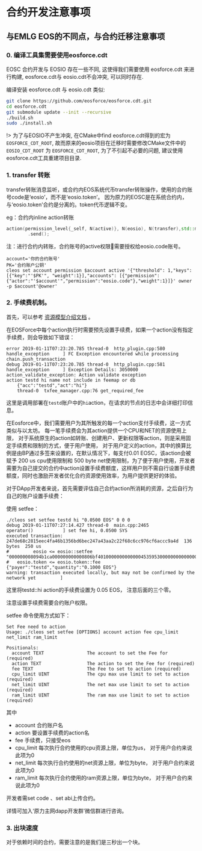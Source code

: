 # 合约开发注意事项

## 与EMLG EOS的不同点，与合约迁移注意事项

### 0. 编译工具集需要使用eosforce.cdt

EOSC 合约开发与 EOSIO 存在一些不同, 这使得我们需要使用 eosforce.cdt 来进行构建, eosforce.cdt与 eosio.cdt不会冲突, 可以同时存在.

编译安装 eosforce.cdt 与 eosio.cdt 类似:

```bash
git clone https://github.com/eosforce/eosforce.cdt.git
cd eosforce.cdt
git submodule update --init --recursive
./build.sh
sudo ./install.sh
```

!> 为了与EOSIO不产生冲突, 在CMake中find eosforce.cdt得到的宏为 `EOSFORCE_CDT_ROOT`, 故而原来的eosio项目在迁移时需要修改CMake文件中的 `EOSIO_CDT_ROOT` 为 `EOSFORCE_CDT_ROOT`, 为了不引起不必要的问题, 建议使用eosforce.cdt工具重建项目目录.

### 1. transfer 转账

transfer转账消息监听，或合约内EOS系统代币transfer转账操作，使用的合约账号code是‘eosio’，而不是‘eosio.token’。
因为原力的EOSC是在系统合约内，与‘eosio.token’合约是分离的。token代币逻辑不变。

eg：合约内inline action转账

```c++
action(permission_level{_self, N(active)}, N(eosio), N(transfer),std::make_tuple(_self, to, quantity, std::string("")))
        .send();
```

注：进行合约内转账，合约账号的active权限需要授权给eosio.code账号。

```shell
account='你的合约账号'
PK='合约账户公钥'
cleos set account permission $account active '{"threshold": 1,"keys": [{"key":"'$PK'", "weight":1}],"accounts": [{"permission":{"actor":"'$account'","permission":"eosio.code"},"weight":1}]}' owner -p $account'@owner'
```

### 2. 手续费机制。

首先，可以参考 [资源模型介绍文档](https://eosforce.github.io/Documentation/#/zh-cn/res_limit) 。

在EOSForce中每个action执行时需要预先设置手续费，如果一个action没有指定手续费，则会导致如下错误：

```shell
error 2019-01-11T07:23:20.785 thread-0  http_plugin.cpp:580           handle_exception     ] FC Exception encountered while processing chain.push_transaction
debug 2019-01-11T07:23:20.785 thread-0  http_plugin.cpp:581           handle_exception     ] Exception Details: 3050000 action_validate_exception: Action validate exception
action testd hi name not include in feemap or db
    {"acc":"testd","act":"hi"}
    thread-0  txfee_manager.cpp:76 get_required_fee

```

这里是调用部署在`testd`账户中的`hi`action，在请求的节点的日志中会详细打印信息。

在Eosforce中，我们需要用户为其所触发的每一个action支付手续费，这一方式类似与以太坊。 每一笔手续费会为其action提供一个CPU和NET的资源使用上限， 对于系统原生的action如转账、创建用户、更新权限等action，则是采用固定手续费和限制的方式，便于用户使用， 对于用户定义的action，其中的换算比例是由BP通过多签来设置的，在默认情况下，每支付0.01 EOSC，该action会被赋予 200 us cpu使用限制和 500 byte net使用限制，为了便于用户使用，开发者需要为自己提交的合约中action设置手续费额度，这样用户则不需自行设置手续费额度，同时也激励开发者优化合约资源使用效率，为用户提供更好的体验。

对于DApp开发者来说，首先需要评估自己合约action所消耗的资源，之后自行为自己的账户设置手续费：

使用 setfee：

```shell
./cleos set setfee testd hi "0.0500 EOS" 0 0 0
debug 2019-01-11T07:27:14.427 thread-0  main.cpp:2465                 operator()           ] set fee hi, 0.0500 SYS
executed transaction: 247de68c2815eec4fa46b1356bd6bec247a43aa2c22f68c6cc976cf6accc9a4d  136 bytes  250 us
#         eosio <= eosio::setfee                "000000008094b1ca000000000000806bf4010000000000000453595300000000000000000000000000000000"
#   eosio.token <= eosio.token::fee             {"payer":"testd","quantity":"0.1000 EOS"}
warning: transaction executed locally, but may not be confirmed by the network yet         ] 
```

这里将testd::hi action的手续费设置为 0.05 EOS， 注意后面的三个零。

注意设置手续费需要合约账户权限。

setfee 命令使用方式如下：

```
Set Fee need to action
Usage: ./cleos set setfee [OPTIONS] account action fee cpu_limit net_limit ram_limit

Positionals:
  account TEXT                The account to set the Fee for (required)
  action TEXT                 The action to set the Fee for (required)
  fee TEXT                    The Fee to set to action (required)
  cpu_limit UINT              The cpu max use limit to set to action (required)
  net_limit UINT              The net max use limit to set to action (required)
  ram_limit UINT              The ram max use limit to set to action (required)
```

其中

- account 合约账户名
- action 要设置手续费的action名
- fee 手续费，只接受eos
- cpu_limit 每次执行合约使用的cpu资源上限，单位为us， 对于用户合约来说此项为0
- net_limit 每次执行合约使用的net资源上限，单位为byte， 对于用户合约来说此项为0
- ram_limit 每次执行合约使用的ram资源上限，单位为byte， 对于用户合约来说此项为0



开发者需set code 、set abi上传合约。

详情可加入‘原力主网dapp开发群’微信群进行咨询。

### 3. 出块速度

对于依赖时间的合约，需要注意的是我们是三秒出一个块。